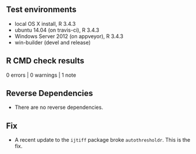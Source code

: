 

## Test environments
* local OS X install, R 3.4.3
* ubuntu 14.04 (on travis-ci), R 3.4.3
* Windows Server 2012 (on appveyor), R 3.4.3
* win-builder (devel and release)


## R CMD check results
0 errors | 0 warnings | 1 note


## Reverse Dependencies
* There are no reverse dependencies.


## Fix
* A recent update to the `ijtiff` package broke `autothresholdr`. This is the fix.

